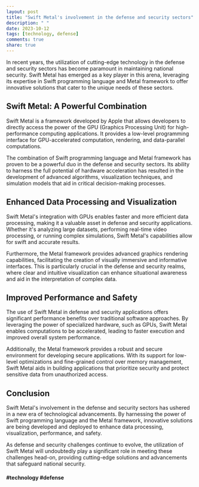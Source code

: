 ```yaml
---
layout: post
title: "Swift Metal's involvement in the defense and security sectors"
description: " "
date: 2023-10-12
tags: [technology, defense]
comments: true
share: true
---
```


In recent years, the utilization of cutting-edge technology in the defense and security sectors has become paramount in maintaining national security. Swift Metal has emerged as a key player in this arena, leveraging its expertise in Swift programming language and Metal framework to offer innovative solutions that cater to the unique needs of these sectors.

## Swift Metal: A Powerful Combination

Swift Metal is a framework developed by Apple that allows developers to directly access the power of the GPU (Graphics Processing Unit) for high-performance computing applications. It provides a low-level programming interface for GPU-accelerated computation, rendering, and data-parallel computations.

The combination of Swift programming language and Metal framework has proven to be a powerful duo in the defense and security sectors. Its ability to harness the full potential of hardware acceleration has resulted in the development of advanced algorithms, visualization techniques, and simulation models that aid in critical decision-making processes.

## Enhanced Data Processing and Visualization

Swift Metal's integration with GPUs enables faster and more efficient data processing, making it a valuable asset in defense and security applications. Whether it's analyzing large datasets, performing real-time video processing, or running complex simulations, Swift Metal's capabilities allow for swift and accurate results.

Furthermore, the Metal framework provides advanced graphics rendering capabilities, facilitating the creation of visually immersive and informative interfaces. This is particularly crucial in the defense and security realms, where clear and intuitive visualization can enhance situational awareness and aid in the interpretation of complex data.

## Improved Performance and Safety

The use of Swift Metal in defense and security applications offers significant performance benefits over traditional software approaches. By leveraging the power of specialized hardware, such as GPUs, Swift Metal enables computations to be accelerated, leading to faster execution and improved overall system performance.

Additionally, the Metal framework provides a robust and secure environment for developing secure applications. With its support for low-level optimizations and fine-grained control over memory management, Swift Metal aids in building applications that prioritize security and protect sensitive data from unauthorized access.

## Conclusion

Swift Metal's involvement in the defense and security sectors has ushered in a new era of technological advancements. By harnessing the power of Swift programming language and the Metal framework, innovative solutions are being developed and deployed to enhance data processing, visualization, performance, and safety.

As defense and security challenges continue to evolve, the utilization of Swift Metal will undoubtedly play a significant role in meeting these challenges head-on, providing cutting-edge solutions and advancements that safeguard national security.

#### #technology #defense